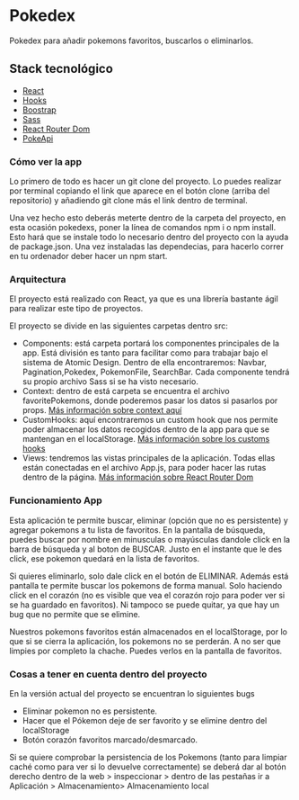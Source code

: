 # Pokedex

Pokedex para añadir pokemons favoritos, buscarlos o eliminarlos.

## Stack tecnológico

- [React](https://es.reactjs.org/)
- [Hooks](https://es.reactjs.org/docs/hooks-intro.html)
- [Boostrap](https://getbootstrap.com/)
- [Sass](https://sass-lang.com/)
- [React Router Dom](https://v5.reactrouter.com/web/guides/quick-start)
- [PokeApi](https://pokeapi.co/)

### Cómo ver la app

Lo primero de todo es hacer un git clone del proyecto. Lo puedes realizar por terminal copiando el link que aparece en el botón clone (arriba del repositorio) y añadiendo git clone más el link dentro de terminal.

Una vez hecho esto deberás meterte dentro de la carpeta del proyecto, en esta ocasión pokedexs, poner la línea de comandos npm i o npm install. Esto hará que se instale todo lo necesario dentro del proyecto con la ayuda de package.json. Una vez instaladas las dependecias, para hacerlo correr en tu ordenador deber hacer un npm start.

### Arquitectura

El proyecto está realizado con React, ya que es una librería bastante ágil para realizar este tipo de proyectos.

El proyecto se divide en las siguientes carpetas dentro src:
  - Components: está carpeta portará los componentes principales de la app. Está división es tanto para facilitar como para trabajar bajo el sistema de Atomic Design.     Dentro de ella encontraremos: Navbar, Pagination,Pokedex, PokemonFile, SearchBar. Cada componente tendrá su propio archivo Sass si se ha visto necesario.
  - Context: dentro de está carpeta se encuentra el archivo favoritePokemons, donde poderemos pasar los datos si pasarlos por props. [Más información sobre context         aquí](https://es.reactjs.org/docs/context.html)
  - CustomHooks: aquí encontraremos un custom hook que nos permite poder almacenar los datos recogidos dentro de la app para que se mantengan en el localStorage. [Más información sobre los customs hooks](https://es.reactjs.org/docs/hooks-custom.html)
  - Views: tendremos las vistas principales de la aplicación. Todas ellas están conectadas en el archivo App.js, para poder hacer las rutas dentro de la página. [Más información sobre React Router Dom](https://v5.reactrouter.com/web/guides/quick-start)


### Funcionamiento App

Esta aplicación te permite buscar, eliminar (opción que no es persistente) y agregar pokemons a tu lista de favoritos. En la pantalla de búsqueda, puedes buscar por nombre en minusculas o mayúsculas dandole click en la barra de búsqueda y al boton de BUSCAR. Justo en el instante que le des click, ese pokemon quedará en la lista
de favoritos.

Si quieres eliminarlo, solo dale click en el botón de ELIMINAR. Además está pantalla te permite buscar los pokemons de forma manual. Solo haciendo click en el corazón (no es visible que vea el corazón rojo para poder ver si se ha guardado en favoritos). Ni tampoco se puede quitar, ya que hay un bug que no permite que se elimine.
          
Nuestros pokemons favoritos están almacenados en el localStorage, por lo que si se cierra la aplicación, los pokemons no se perderán. A no ser que limpies por completo la chache. Puedes verlos en la pantalla de favoritos.

### Cosas a tener en cuenta dentro del proyecto
En la versión actual del proyecto se encuentran lo siguientes bugs
 - Eliminar pokemon no es persistente.
 - Hacer que el Pókemon deje de ser favorito y se elimine dentro del localStorage
 - Botón corazón favoritos marcado/desmarcado.

Si se quiere comprobar la persistencia de los Pokemons (tanto para limpiar caché como para ver si lo devuelve correctamente) se deberá dar al botón derecho dentro de la web > inspeccionar > dentro de las pestañas ir a Aplicación > Almacenamiento> Almacenamiento local


